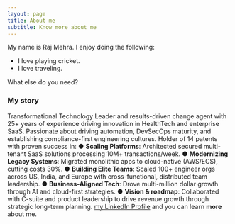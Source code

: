 ```yaml
---
layout: page
title: About me
subtitle: Know more about me
---
```


My name is Raj Mehra. I enjoy doing the following:

- I love playing cricket.
- I love traveling.

What else do you need?

### My story

Transformational Technology Leader and results-driven change agent with 25+ years of experience driving innovation in HealthTech and enterprise SaaS. Passionate about driving automation, DevSecOps maturity, and establishing compliance-first engineering cultures. Holder of 14 patents with proven success in:
● **Scaling Platforms**: Architected secured multi-tenant SaaS solutions processing 10M+ transactions/week.
● **Modernizing Legacy Systems**: Migrated monolithic apps to cloud-native (AWS/ECS), cutting costs 30%.
● **Building Elite Teams**: Scaled 100+ engineer orgs across US, India, and Europe with cross-functional, distributed team leadership.
● **Business-Aligned Tech**: Drove multi-million dollar growth through AI and cloud-first strategies.
● **Vision & roadmap**: Collaborated with C-suite and product leadership to drive revenue growth through strategic long-term planning. [my LinkedIn Profile](https://www.linkedin.com/in/rajmehra/) and you can learn **more** about me.
